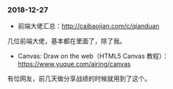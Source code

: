 


### 2018-12-27

- 前端大佬汇总：<http://caibaojian.com/c/qianduan>

几位前端大佬，基本都在里面了，除了我。



- Canvas: Draw on the web（HTML5 Canvas 教程）：<https://www.yuque.com/airing/canvas>

有位网友，前几天做分享战绩的时候就用到了这个。



